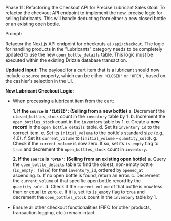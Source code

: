Phase 11: Refactoring the Checkout API for Precise Lubricant Sales
Goal: To refactor the checkout API endpoint to implement the new, precise logic for selling lubricants. This will handle deducting from either a new closed bottle or an existing open bottle.

Prompt:

Refactor the Next.js API endpoint for checkouts at `/api/checkout`. The logic for handling products in the "Lubricants" category needs to be completely updated to use the new `open_bottle_details` table. This logic must be executed within the existing Drizzle database transaction.

**Updated Input:** The payload for a cart item that is a lubricant should now include a `source` property, which can be either `'CLOSED'` or `'OPEN'`, based on the cashier's selection in the UI.

**New Lubricant Checkout Logic:**

- When processing a lubricant item from the cart:

  **1. If the `source` is `'CLOSED'`: (Selling from a new bottle)**
  a. Decrement the `closed_bottles_stock` count in the `inventory` table by 1.
  b. Increment the `open_bottles_stock` count in the `inventory` table by 1.
  c. Create a **new record** in the `open_bottle_details` table.
  d. Set its `inventory_id` to the correct item.
  e. Set its `initial_volume` to the bottle's standard size (e.g., 4.0).
  f. Set its `current_volume` to (`initial_volume` - `quantity_sold`).
  g. Check if the `current_volume` is now zero. If so, set its `is_empty` flag to `true` and decrement the `open_bottles_stock` count in `inventory`.

  **2. If the `source` is `'OPEN'`: (Selling from an existing open bottle)**
  a. Query the `open_bottle_details` table to find the oldest, non-empty bottle (`is_empty: false`) for that `inventory_id`, ordered by `opened_at` ascending.
  b. If no open bottle is found, return an error.
  c. Decrement the `current_volume` of that specific open bottle record by the `quantity_sold`.
  d. Check if the `current_volume` of that bottle is now less than or equal to zero.
  e. If it is, set its `is_empty` flag to `true` and decrement the `open_bottles_stock` count in the `inventory` table by 1.

- Ensure all other checkout functionalities (FIFO for other products, transaction logging, etc.) remain intact.
